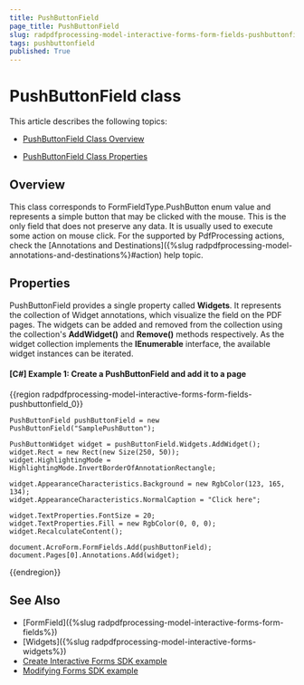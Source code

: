 ```yaml
---
title: PushButtonField 
page_title: PushButtonField 
slug: radpdfprocessing-model-interactive-forms-form-fields-pushbuttonfield
tags: pushbuttonfield
published: True
---
```



# PushButtonField class

This article describes the following topics:

* [PushButtonField Class Overview](#overview)

* [PushButtonField Class Properties](#properties)

## Overview

This class corresponds to FormFieldType.PushButton enum value and represents a simple button that may be clicked with the mouse. This is the only field that does not preserve any data. It is usually used to execute some action on mouse click. For the supported by PdfProcessing actions, check the [Annotations and Destinations]({%slug radpdfprocessing-model-annotations-and-destinations%}#action) help topic.

## Properties

PushButtonField provides a single property called **Widgets**. It represents the collection of Widget annotations, which visualize the field on the PDF pages. The widgets can be added and removed from the collection using the collection's **AddWidget()** and **Remove()** methods respectively. As the widget collection implements the **IEnumerable** interface, the available widget instances can be iterated.


#### **[C#] Example 1: Create a PushButtonField and add it to a page**
{{region radpdfprocessing-model-interactive-forms-form-fields-pushbuttonfield_0}}
	
	PushButtonField pushButtonField = new PushButtonField("SamplePushButton");
	
	PushButtonWidget widget = pushButtonField.Widgets.AddWidget();
	widget.Rect = new Rect(new Size(250, 50));
	widget.HighlightingMode = HighlightingMode.InvertBorderOfAnnotationRectangle;
	
	widget.AppearanceCharacteristics.Background = new RgbColor(123, 165, 134);
	widget.AppearanceCharacteristics.NormalCaption = "Click here";
	
	widget.TextProperties.FontSize = 20;
	widget.TextProperties.Fill = new RgbColor(0, 0, 0);
    widget.RecalculateContent();

	document.AcroForm.FormFields.Add(pushButtonField);
	document.Pages[0].Annotations.Add(widget);
{{endregion}}

## See Also

* [FormField]({%slug radpdfprocessing-model-interactive-forms-form-fields%})
* [Widgets]({%slug radpdfprocessing-model-interactive-forms-widgets%})
* [Create Interactive Forms SDK example](https://github.com/telerik/document-processing-sdk/tree/master/PdfProcessing/CreateInteractiveForms) 
* [Modifying Forms SDK example](https://github.com/telerik/document-processing-sdk/tree/master/PdfProcessing/ModifyForms) 
